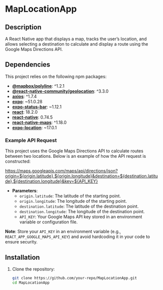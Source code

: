 # MapLocationApp

## Description
A React Native app that displays a map, tracks the user’s location, and allows selecting a destination to calculate and display a route using the Google Maps Directions API.

## Dependencies
This project relies on the following npm packages:
- **[@mapbox/polyline](https://www.npmjs.com/package/@mapbox/polyline)**: ^1.2.1
- **[@react-native-community/geolocation](https://www.npmjs.com/package/@react-native-community/geolocation)**: ^3.3.0
- **[axios](https://www.npmjs.com/package/axios)**: ^1.7.4
- **[expo](https://www.npmjs.com/package/expo)**: ~51.0.28
- **[expo-status-bar](https://www.npmjs.com/package/expo-status-bar)**: ~1.12.1
- **[react](https://www.npmjs.com/package/react)**: 18.2.0
- **[react-native](https://www.npmjs.com/package/react-native)**: 0.74.5
- **[react-native-maps](https://www.npmjs.com/package/react-native-maps)**: ^1.18.0
- **[expo-location](https://www.npmjs.com/package/expo-location)**: ~17.0.1

### Example API Request

This project uses the Google Maps Directions API to calculate routes between two locations. Below is an example of how the API request is constructed:

https://maps.googleapis.com/maps/api/directions/json?origin=${origin.latitude},${origin.longitude}&destination=${destination.latitude},${destination.longitude}&key=${API_KEY}

- **Parameters**:
  - `origin.latitude`: The latitude of the starting point.
  - `origin.longitude`: The longitude of the starting point.
  - `destination.latitude`: The latitude of the destination point.
  - `destination.longitude`: The longitude of the destination point.
  - `API_KEY`: Your Google Maps API key stored in an environment variable or configuration file.

**Note**: Store your `API_KEY` in an environment variable (e.g., `REACT_APP_GOOGLE_MAPS_API_KEY`) and avoid hardcoding it in your code to ensure security.



## Installation
1. Clone the repository:
   ```bash
   git clone https://github.com/your-repo/MapLocationApp.git
   cd MapLocationApp
